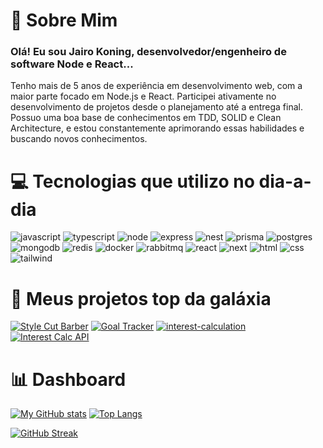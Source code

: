 # 👨 Sobre Mim

### Olá! Eu sou Jairo Koning, desenvolvedor/engenheiro de software Node e React...
Tenho mais de 5 anos de experiência em desenvolvimento web, com a maior parte focado em Node.js e React. Participei ativamente no desenvolvimento de projetos desde o planejamento até a entrega final. Possuo uma boa base de conhecimentos em TDD, SOLID e Clean Architecture, e estou constantemente aprimorando essas habilidades e buscando novos conhecimentos.

# 💻 Tecnologias que utilizo no dia-a-dia
![javascript](https://img.shields.io/badge/JavaScript-F7DF1E?style=for-the-badge&logo=javascript&logoColor=black)
![typescript](https://img.shields.io/badge/TypeScript-007ACC?style=for-the-badge&logo=typescript&logoColor=white)
![node](https://img.shields.io/badge/Node.js-43853D?style=for-the-badge&logo=node.js&logoColor=white)
![express](https://img.shields.io/badge/Express%20js-000000?style=for-the-badge&logo=express&logoColor=white)
![nest](https://img.shields.io/badge/nestjs-E0234E?style=for-the-badge&logo=nestjs&logoColor=white)
![prisma](https://img.shields.io/badge/Prisma-3982CE?style=for-the-badge&logo=Prisma&logoColor=white)
![postgres](https://img.shields.io/badge/PostgreSQL-316192?style=for-the-badge&logo=postgresql&logoColor=white)
![mongodb](https://img.shields.io/badge/MongoDB-4EA94B?style=for-the-badge&logo=mongodb&logoColor=white)
![redis](https://img.shields.io/badge/redis-%23DD0031.svg?&style=for-the-badge&logo=redis&logoColor=white)
![docker](https://img.shields.io/badge/Docker-2CA5E0?style=for-the-badge&logo=docker&logoColor=white)
![rabbitmq](https://img.shields.io/badge/rabbitmq-%23FF6600.svg?&style=for-the-badge&logo=rabbitmq&logoColor=white)
![react](https://img.shields.io/badge/React-20232A?style=for-the-badge&logo=react&logoColor=61DAFB)
![next](https://img.shields.io/badge/next%20js-000000?style=for-the-badge&logo=nextdotjs&logoColor=white)
![html](https://img.shields.io/badge/HTML5-E34F26?style=for-the-badge&logo=html5&logoColor=white)
![css](https://img.shields.io/badge/CSS3-1572B6?style=for-the-badge&logo=css3&logoColor=white)
![tailwind](https://img.shields.io/badge/Tailwind_CSS-38B2AC?style=for-the-badge&logo=tailwind-css&logoColor=white)

# 🧩 Meus projetos top da galáxia
[![Style Cut Barber](https://github-readme-stats.vercel.app/api/pin/?username=jairokoning&repo=style-cut-barber)](https://github.com/jairokoning/style-cut-barber)
[![Goal Tracker](https://github-readme-stats.vercel.app/api/pin/?username=jairokoning&repo=goal-tracker)](https://github.com/jairokoning/goal-tracker)
[![interest-calculation](https://github-readme-stats.vercel.app/api/pin/?username=jairokoning&repo=interest-calculation-next)](https://github.com/jairokoning/interest-calculation-next)
[![Interest Calc API](https://github-readme-stats.vercel.app/api/pin/?username=jairokoning&repo=interest-calculation-api)](https://github.com/jairokoning/interest-calculation-api)

# 📊 Dashboard

[![My GitHub stats](https://github-readme-stats.vercel.app/api?username=jairokoning&show_icons=true&theme=radical&line_height=34)](https://github.com/jairokoning/)
[![Top Langs](https://github-readme-stats.vercel.app/api/top-langs/?username=jairokoning&theme=radical&langs_count=4)](https://github.com/jairokoning/)

[![GitHub Streak](https://streak-stats.demolab.com?user=jairokoning&theme=dark)](https://git.io/streak-stats)

<!-- [![My Github stats](https://github-readme-stats.vercel.app/api?username=jairokoning&show_icons=true&theme=radical&include_all_commits=false&count_private=true)](https://github.com/jairokoning/) -->

<!--
<div>
  <a href="https://github.com/jairokoning">
    <img height="180em" src="https://github-readme-stats.vercel.app/api?username=jairokoning&show_icons=true&theme=radical&include_all_commits=false&count_private=true"/>
    <img height="180em" src="https://github-readme-stats.vercel.app/api/top-langs/?username=jairokoning&layout=compact&langs_count=8&theme=radical&hide=css"/>
    </a>
</div>
-->


